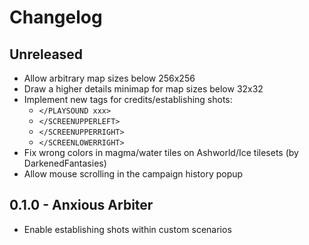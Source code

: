 # Changelog

## Unreleased
  - Allow arbitrary map sizes below 256x256
  - Draw a higher details minimap for map sizes below 32x32
  - Implement new tags for credits/establishing shots:
    * `</PLAYSOUND xxx>`
    * `</SCREENUPPERLEFT>`
    * `</SCREENUPPERRIGHT>`
    * `</SCREENLOWERRIGHT>`
  - Fix wrong colors in magma/water tiles on Ashworld/Ice tilesets (by DarkenedFantasies)
  - Allow mouse scrolling in the campaign history popup

## 0.1.0 - Anxious Arbiter
  - Enable establishing shots within custom scenarios
